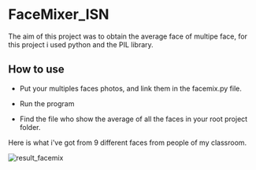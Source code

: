 # FaceMixer_ISN

The aim of this project was to obtain the average face of multipe face, for this project i used python and the PIL library.

## How to use 

- Put your multiples faces photos, and link them in the facemix.py file.

- Run the program

- Find the file who show the average of all the faces in your root project folder.

Here is what i've got from 9 different faces from people of my classroom.

![result_facemix](https://user-images.githubusercontent.com/10677178/36001225-ebf150ec-0d25-11e8-99ca-49ae2c35d261.png)
